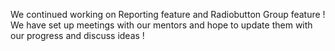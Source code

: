 We continued working on Reporting feature and Radiobutton Group feature ! We have set up meetings with our mentors and hope to update them with our progress and discuss ideas !